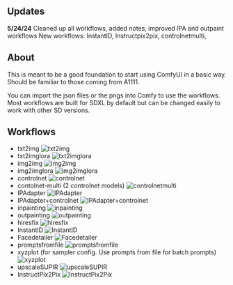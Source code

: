 ## Updates

**5/24/24**
Cleaned up all workflows, added notes, improved IPA and outpaint workflows
New workflows: InstantID, Instructpix2pix, controlnetmulti, 

## About

This is meant to be a good foundation to start using ComfyUI in a basic way. Should be familiar to those coming from A1111. 

You can import the json files or the pngs into Comfy to use the workflows. Most workflows are built for SDXL by default but can be changed easily to work with other SD versions.

## Workflows
 - txt2img
 ![txt2img](./WorkflowImages/txt2img.png)
 - txt2imglora
 ![txt2imglora](./WorkflowImages/txt2imglora.png)
 - img2img
 ![img2img](./WorkflowImages/img2img.png)
 - img2imglora
 ![img2imglora](./WorkflowImages/img2imglora.png)
 - controlnet
 ![controlnet](./WorkflowImages/controlnet.png)
 - contolnet-multi (2 controlnet models)
 ![controlnetmulti](./WorkflowImages/controlnetmulti.png)
 - IPAdapter
 ![IPAdapter](./WorkflowImages/ipadapter.png)
 - IPAdapter+controlnet
 ![IPAdapter+controlnet](./WorkflowImages/ipadapter+controlnet.png)
 - inpainting
 ![inpainting](./WorkflowImages/inpainting.png)
 - outpainting
 ![outpainting](./WorkflowImages/outpainting.png)
 - hiresfix
 ![hiresfix](./WorkflowImages/hiresfix.png)
 - InstantID
 ![InstantID](./WorkflowImages/instandid.png)
 - Facedetailer
 ![Facedetailer](./WorkflowImages/facedetailer.png)
 - promptsfromfile
 ![promptsfromfile](./WorkflowImages/promptsfromfile.png)
 - xyzplot (for sampler config. Use prompts from file for batch prompts)
 ![xyzplot](./WorkflowImages/xyzplot.png)
 - upscaleSUPIR
 ![upscaleSUPIR](./WorkflowImages/upscaleSUPIR.png)
 - InstructPix2Pix
![InstructPix2Pix](./WorkflowImages/instructpix2pix.png)